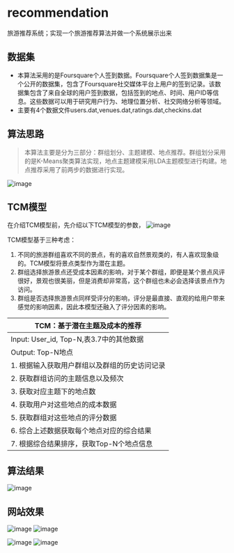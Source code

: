 # recommendation
旅游推荐系统；实现一个旅游推荐算法并做一个系统展示出来

## 数据集
- 本算法采用的是Foursquare个人签到数据。Foursquare个人签到数据集是一个公开的数据集，包含了Foursquare社交媒体平台上用户的签到记录。该数据集包含了来自全球的用户签到数据，包括签到的地点、时间、用户ID等信息。这些数据可以用于研究用户行为、地理位置分析、社交网络分析等领域。
- 主要有4个数据文件users.dat,venues.dat,ratings.dat,checkins.dat

## 算法思路
> 本算法主要是分为三部分：群组划分、主题建模、地点推荐。群组划分采用的是K-Means聚类算法实现，地点主题建模采用LDA主题模型进行构建。地点推荐采用了前两步的数据进行实现。

![image](https://github.com/sichenyong/recommendation/assets/91589693/37ee23f4-284e-45ce-9761-f54de1f234ee)

## TCM模型
在介绍TCM模型前，先介绍以下TCM模型的参数，
![image](https://github.com/sichenyong/recommendation/assets/91589693/6859f4d0-7da0-41c1-8190-6b53abdf04f1)

TCM模型基于三种考虑：
1)	不同的旅游群组喜欢不同的景点，有的喜欢自然景观类的，有人喜欢现象级的。TCM模型将景点类型作为潜在主题。
2)	群组选择旅游景点还受成本因素的影响，对于某个群组，即便是某个景点风评很好，景观也很美丽，但是消费却非常高，这个群组也未必会选择该景点作为访问。
3)	群组是否选择旅游景点同样受评分的影响，评分是最直接、直观的给用户带来感觉的影响因素，因此本模型还融入了评分因素的影响。

|   TCM：基于潜在主题及成本的推荐   |
| ---- |
|   Input: User_id, Top-N,表3.7中的其他数据|
| Output: Top-N地点|
|1.	根据输入获取用户群组以及群组的历史访问记录|
|2.	获取群组访问的主题信息以及频次|
|3.	获取对应主题下的地点数|
|4.	获取用户对这些地点的成本数据|
|5.	获取群组对这些地点的评分数据|
|6.	综合上述数据获取每个地点对应的综合结果|
|7.	根据综合结果排序，获取Top-N个地点信息|
## 算法结果
![image](https://github.com/sichenyong/recommendation/assets/91589693/7fcb5c9d-2fa7-494e-9002-8fcfb2bbb3f4)

## 网站效果
![image](https://github.com/sichenyong/recommendation/assets/91589693/6c9bf599-22a0-440b-a11b-06ef5479568a)
![image](https://github.com/sichenyong/recommendation/assets/91589693/df29cc71-7c6a-4b28-b46c-5faabb3a2771)

![image](https://github.com/sichenyong/recommendation/assets/91589693/f145a333-6d20-4838-8eb2-9e43d216d57f)
![image](https://github.com/sichenyong/recommendation/assets/91589693/cdbc4b92-4596-43c2-bc52-7e17a6e08568)






